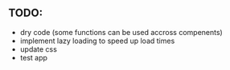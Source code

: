 ## TODO:
- dry code (some functions can be used accross compenents)
- implement lazy loading to speed up load times
- update css
- test app


